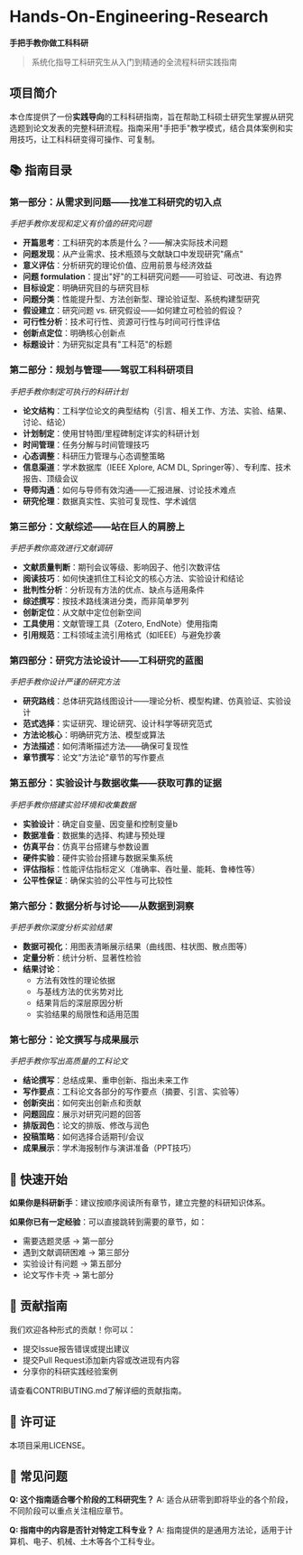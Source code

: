 # Hands-On-Engineering-Research

**手把手教你做工科科研**

> 系统化指导工科研究生从入门到精通的全流程科研实践指南

## 项目简介

本仓库提供了一份**实践导向**的工科科研指南，旨在帮助工科硕士研究生掌握从研究选题到论文发表的完整科研流程。指南采用"手把手"教学模式，结合具体案例和实用技巧，让工科科研变得可操作、可复制。

## 📚 指南目录

### 第一部分：从需求到问题——找准工科研究的切入点

*手把手教你发现和定义有价值的研究问题*

- **开篇思考**：工科研究的本质是什么？——解决实际技术问题
- **问题发现**：从产业需求、技术瓶颈与文献缺口中发现研究"痛点"
- **意义评估**：分析研究的理论价值、应用前景与经济效益
- **问题 formulation**：提出"好"的工科研究问题——可验证、可改进、有边界
- **目标设定**：明确研究目的与研究目标
- **问题分类**：性能提升型、方法创新型、理论验证型、系统构建型研究
- **假设建立**：研究问题 vs. 研究假设——如何建立可检验的假设？
- **可行性分析**：技术可行性、资源可行性与时间可行性评估
- **创新点定位**：明确核心创新点
- **标题设计**：为研究拟定具有"工科范"的标题

### 第二部分：规划与管理——驾驭工科科研项目

*手把手教你制定可执行的科研计划*

- **论文结构**：工科学位论文的典型结构（引言、相关工作、方法、实验、结果、讨论、结论）
- **计划制定**：使用甘特图/里程碑制定详实的科研计划
- **时间管理**：任务分解与时间管理技巧
- **心态调整**：科研压力管理与心态调整策略
- **信息渠道**：学术数据库（IEEE Xplore, ACM DL, Springer等）、专利库、技术报告、顶级会议
- **导师沟通**：如何与导师有效沟通——汇报进展、讨论技术难点
- **研究伦理**：数据真实性、实验可复现性、学术诚信

### 第三部分：文献综述——站在巨人的肩膀上

*手把手教你高效进行文献调研*

- **文献质量判断**：期刊会议等级、影响因子、他引次数评估
- **阅读技巧**：如何快速抓住工科论文的核心方法、实验设计和结论
- **批判性分析**：分析现有方法的优点、缺点与适用条件
- **综述撰写**：按技术路线演进分类，而非简单罗列
- **创新定位**：从文献中定位创新空间
- **工具使用**：文献管理工具（Zotero, EndNote）使用指南
- **引用规范**：工科领域主流引用格式（如IEEE）与避免抄袭

### 第四部分：研究方法论设计——工科研究的蓝图

*手把手教你设计严谨的研究方法*

- **研究路线**：总体研究路线图设计——理论分析、模型构建、仿真验证、实验设计
- **范式选择**：实证研究、理论研究、设计科学等研究范式
- **方法论核心**：明确研究方法、模型或算法
- **方法描述**：如何清晰描述方法——确保可复现性
- **章节撰写**：论文"方法论"章节的写作要点

### 第五部分：实验设计与数据收集——获取可靠的证据

*手把手教你搭建实验环境和收集数据*

- **实验设计**：确定自变量、因变量和控制变量b
- **数据准备**：数据集的选择、构建与预处理
- **仿真平台**：仿真平台搭建与参数设置
- **硬件实验**：硬件实验台搭建与数据采集系统
- **评估指标**：性能评估指标定义（准确率、吞吐量、能耗、鲁棒性等）
- **公平性保证**：确保实验的公平性与可比较性

### 第六部分：数据分析与讨论——从数据到洞察

*手把手教你深度分析实验结果*

- **数据可视化**：用图表清晰展示结果（曲线图、柱状图、散点图等）
- **定量分析**：统计分析、显著性检验
- **结果讨论**：
  - 方法有效性的理论依据
  - 与基线方法的优劣势对比
  - 结果背后的深层原因分析
  - 实验结果的局限性和适用范围

### 第七部分：论文撰写与成果展示

*手把手教你写出高质量的工科论文*

- **结论撰写**：总结成果、重申创新、指出未来工作
- **写作要点**：工科论文各部分的写作要点（摘要、引言、实验等）
- **创新突出**：如何突出创新点和贡献
- **问题回应**：展示对研究问题的回答
- **排版润色**：论文的排版、修改与润色
- **投稿策略**：如何选择合适期刊/会议
- **成果展示**：学术海报制作与演讲准备（PPT技巧）

## 🚀 快速开始

**如果你是科研新手**：建议按顺序阅读所有章节，建立完整的科研知识体系。

**如果你已有一定经验**：可以直接跳转到需要的章节，如：

- 需要选题灵感 → 第一部分
- 遇到文献调研困难 → 第三部分  
- 实验设计有问题 → 第五部分
- 论文写作卡壳 → 第七部分

## 🤝 贡献指南

我们欢迎各种形式的贡献！你可以：

- 提交Issue报告错误或提出建议
- 提交Pull Request添加新内容或改进现有内容
- 分享你的科研实践经验案例

请查看CONTRIBUTING.md了解详细的贡献指南。

## 📄 许可证

本项目采用LICENSE。

## 🙋 常见问题

**Q: 这个指南适合哪个阶段的工科研究生？**
A: 适合从研零到即将毕业的各个阶段，不同阶段可以重点关注相应章节。

**Q: 指南中的内容是否针对特定工科专业？**
A: 指南提供的是通用方法论，适用于计算机、电子、机械、土木等各个工科专业。
